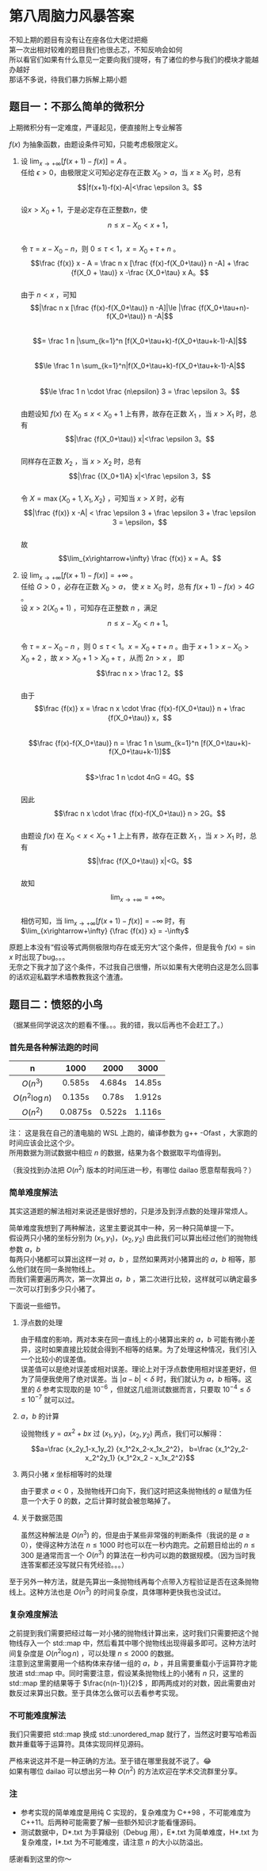 # 第八周脑力风暴答案

不知上期的题目有没有让在座各位大佬过把瘾  
第一次出相对较难的题目我们也很忐忑，不知反响会如何  
所以看官们如果有什么意见一定要向我们提呀，有了诸位的参与我们的模块才能越办越好  
那话不多说，待我们暴力拆解上期小题


## 题目一：不那么简单的微积分

上期微积分有一定难度，严谨起见，便直接附上专业解答

$f(x)$ 为抽象函数，由题设条件可知，只能考虑极限定义。

1. 设 
    $\lim_{x\rightarrow+\infty} [f(x+1)-f(x)] = A$ 。  
    任给 $\epsilon>0$，由极限定义可知必定存在正数 $X_0>a$，当 $x\ge X_0$ 时，总有
    $$|f(x+1)-f(x)-A|<\frac \epsilon 3。$$  
    设$x>X_0+1$，于是必定存在正整数$n$，使
    $$n \le x-X_0 < x+1，$$  
    令 $\tau = x-X_0-n$，则 $0\le\tau < 1，x=X_0+\tau+n$ 。  
    $$\frac {f(x)} x - A = \frac n x [\frac {f(x)-f(X_0+\tau)} n -A] + \frac {f(X_0 + \tau)} x -\frac {X_0+\tau} x A。$$  
    由于 $n<x$ ，可知
    $$|\frac n x [\frac {f(x)-f(X_0+\tau)} n -A]|\le |\frac {f(X_0+\tau+n)-f(X_0+\tau)} n -A|$$  
    $$= \frac 1 n |\sum_{k=1}^n [f(X_0+\tau+k)-f(X_0+\tau+k-1)-A]|$$  
    $$\le \frac 1 n \sum_{k=1}^n|f(X_0+\tau+k)-f(X_0+\tau+k-1)-A|$$  
    $$\le \frac 1 n \cdot \frac {n\epsilon} 3 = \frac \epsilon 3。$$  
    由题设知 $f(x)$ 在 $X_0\le x < X_0 +1$ 上有界，故存在正数 $X_1$ ，当 $x>X_1$ 时，总有
    $$|\frac {f(X_0+\tau)} x|<\frac \epsilon 3。$$  
    同样存在正数 $X_2$ ，当 $x>X_2$ 时，总有
    $$|\frac {(X_0+1)A} x|<\frac \epsilon 3，$$  
    令 $X=\max{\{X_0+1,X_1,X_2\}}$ ，可知当 $x>X$ 时，必有
    $$|\frac {f(x)} x -A| < \frac \epsilon 3 + \frac \epsilon 3 + \frac \epsilon 3 = \epsilon，$$  
    故
    $$\lim_{x\rightarrow+\infty} \frac {f(x)} x = A。$$

2. 设 $\lim_{x\rightarrow+\infty}{[f(x+1)-f(x)]} = +\infty$ 。  
    任给 $G>0$ ，必存在正数 $X_0>a$， 使 $x\ge X_0$ 时，总有 $f(x+1)-f(x)>4G$ 。  
    设 $x>2(X_0+1)$ ，可知存在正整数 $n$ ，满足
    $$n \le x - X_0 < n+1。$$  
    令 $\tau = x - X_0 - n$ ，则 $0\le \tau < 1。 x=X_0 + \tau + n$ 。由于 $x+1>x-X_0>X_0+2$ ，故 $x>X_0+1>X_0+\tau$ ，从而 $2n>x$ ， 即
    $$\frac n x > \frac 1 2。$$  
    由于
    $$\frac {f(x)} x = \frac n x \cdot \frac {f(x)-f(X_0+\tau)} n + \frac {f(X_0+\tau)} x，$$  
    $$\frac {f(x)-f(X_0+\tau)} n = \frac 1 n \sum_{k=1}^n [f(X_0+\tau+k)-f(X_0+\tau+k-1)]$$  
    $$>\frac 1 n \cdot 4nG = 4G。$$  
    因此
    $$\frac n x \cdot \frac {f(x)-f(X_0+\tau)} n > 2G。$$  
    由题设 $f(x)$ 在 $X_0<x<X_0+1$ 上上有界，故存在正数 $X_1$ ，当 $x>X_1$ 时，总有
    $$|\frac {f(X_0+\tau)} x|<G。$$  
    故知
    $$\lim_{x\rightarrow+\infty} = +\infty。$$  
    相仿可知，当 $\lim_{x\rightarrow+\infty} {[f(x+1)-f(x)]} = -\infty$ 时，有 $\lim_{x\rightarrow+\infty} {\frac {f(x)} x} = -\infty$

原题上本没有“假设等式两侧极限均存在或无穷大”这个条件，但是我令 $f(x)=\sin x$ 时出现了bug。。。  
无奈之下我才加了这个条件，不过我自己很懵，所以如果有大佬明白这是怎么回事的话欢迎私戳学术墙教教我这个渣渣。

## 题目二：愤怒的小鸟

（据某些同学说这次的题看不懂。。。我的错，我以后再也不会赶工了。）

### 首先是各种解法跑的时间

|       n        |  1000   |  2000  |  3000  |
| :------------: | :-----: | :----: | :----: |
|    $O(n^3)$    | 0.585s  | 4.684s | 14.85s |
| $O(n^2\log n)$ | 0.135s  | 0.78s  | 1.912s |
|    $O(n^2)$    | 0.0875s | 0.522s | 1.116s |

注：
这是我在自己的渣电脑的 WSL 上跑的，编译参数为 g++ -Ofast ，大家跑的时间应该会比这个少。  
所用数据为测试数据中相应 $n$ 的数据，结果为各个数据取平均值得到。

（我没找到办法把 $O(n^2)$ 版本的时间压进一秒，有哪位 dailao 愿意帮帮我吗？）

### 简单难度解法

其实这道题的解法相对来说还是很好想的，只是涉及到浮点数的处理非常烦人。

简单难度我想到了两种解法，这里主要说其中一种，另一种只简单提一下。  
假设两只小猪的坐标分别为 $(x_1, y_1)， (x_2, y_2)$ 由此我们可以算出经过他们的抛物线参数 $a， b$  
每两只小猪都可以算出这样一对 $a， b$ ，显然如果两对小猪算出的 $a， b$ 相等，那么他们就在同一条抛物线上。  
而我们需要遍历两次，第一次算出 $a， b$ ，第二次进行比较，这样就可以确定最多一次可以打到多少只小猪了。

下面说一些细节。  

1. 浮点数的处理

    由于精度的影响，两对本来在同一直线上的小猪算出来的 $a， b$ 可能有微小差异，这时如果直接比较就会得到不相等的结果。为了处理这种情况，我们引入一个比较小的误差值。  
    误差值可以是绝对误差或相对误差。理论上对于浮点数使用相对误差更好，但为了简便我使用了绝对误差。当 $|a-b|<\delta$ 时，我们就认为 $a， b$ 相等。这里的 $\delta$ 参考实现取的是 $10^{-6}$ ，但就这几组测试数据而言，只要取 $10^{-4}\le\delta\le10^{-7}$ 就可以过。

2. $a， b$ 的计算

    设抛物线 $y=ax^2+bx$ 过 $(x_1, y_1)， (x_2, y_2)$ 两点，我们可以解得：
    $$a=\frac {x_2y_1-x_1y_2} {x_1^2x_2-x_1x_2^2}， b=\frac {x_1^2y_2-x_2^2y_1} {x_1^2x_2 - x_1x_2^2}$$

3. 两只小猪 $x$ 坐标相等时的处理

    由于要求 $a<0$ ，及抛物线开口向下，我们这时把这条抛物线的 $a$ 赋值为任意一个大于 $0$ 的数，之后计算时就会被忽略掉了。

4. 关于数据范围

    虽然这种解法是 $O(n^3)$ 的，但是由于某些非常强的判断条件（我说的是 $a\ge0$），使得这种方法在 $n\le1000$ 时也可以在一秒内跑完。之前题目给出的 $n\le300$ 是通常而言一个 $O(n^3)$ 的算法在一秒内可以跑的数据规模。（因为当时我连答案都还没写就只有凭经验。。。）

至于另外一种方法，就是先算出一条抛物线再每个点带入方程验证是否在这条抛物线上。这种方法也是 $O(n^3)$ 的时间复杂度，具体哪种更快我也没试过。

### 复杂难度解法

之前提到我们需要把经过每一对小猪的抛物线计算出来，这时我们只需要把这个抛物线存入一个 std::map 中，然后看其中哪个抛物线出现得最多即可。这种方法时间复杂度是 $O(n^2\log n)$ ，可以处理 $n\le 2000$ 的数据。  
注意到这里需要用一个结构体来存储一组的 $a， b$ ，并且需要重载小于运算符才能放进 std::map 中。同时需要注意，假设某条抛物线上的小猪有 $n$ 只，这里的 std::map 里的结果等于 $\frac{n(n-1)}{2}$ ，即两两成对的对数，因此需要由对数反过来算出只数。至于具体怎么做可以去看参考实现。

### 不可能难度解法

我们只需要把 std::map 换成 std::unordered_map 就行了，当然这时要写哈希函数并重载等于运算符。具体实现同样见源码。

严格来说这并不是一种正确的方法。至于错在哪里我就不说了。😂  
如果有哪位 dailao 可以想出另一种 $O(n^2)$ 的方法欢迎在学术交流群里分享。

### 注

- 参考实现的简单难度是用纯 C 实现的，复杂难度为 C++98 ，不可能难度为 C++11。后两种可能需要了解一些额外知识才能看懂源码。
- 测试数据中，D*.txt 为手算级别（Debug 用），E*.txt 为简单难度，H*.txt 为复杂难度，I*.txt 为不可能难度，请注意 $n$ 的大小以防溢出。


感谢看到这里的你～
